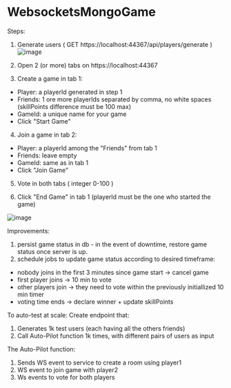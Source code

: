 # WebsocketsMongoGame

Steps:
1. Generate users ( GET https://localhost:44367/api/players/generate )
![image](https://user-images.githubusercontent.com/38734444/122840125-2ccd9d00-d302-11eb-986b-817273a03c41.png)

2. Open 2 (or more) tabs on https://localhost:44367

3. Create a game in tab 1:
  - Player: a playerId generated in step 1 
  - Friends: 1 ore more playerIds separated by comma, no white spaces (skillPoints difference must be 100 max) 
  - GameId: a unique name for your game
  - Click "Start Game"

4. Join a game in tab 2:
  - Player: a playerId among the "Friends" from tab 1
  - Friends: leave empty
  - GameId: same as in tab 1
  - Click "Join Game"

5. Vote in both tabs ( integer 0-100 )

6. Click "End Game" in tab 1 (playerId must be the one who started the game)

![image](https://user-images.githubusercontent.com/38734444/122839012-e0815d80-d2ff-11eb-87b1-eba2aa6261b9.png)

Improvements:
1. persist game status in db - in the event of downtime, restore game status once server is up.
2. schedule jobs to update game status according to desired timeframe:
  - nobody joins in the first 3 minutes since game start -> cancel game
  - first player joins -> 10 min to vote
  - other players join -> they need to vote within the previously initiallized 10 min timer
  - voting time ends -> declare winner + update skillPoints

To auto-test at scale:
Create endpoint that:
1. Generates 1k test users (each having all the others friends)
2. Call Auto-Pilot function 1k times, with different pairs of users as input

The Auto-Pilot function:
1. Sends WS event to service to create a room using player1
2. WS event to join game with player2
3. Ws events to vote for both players
